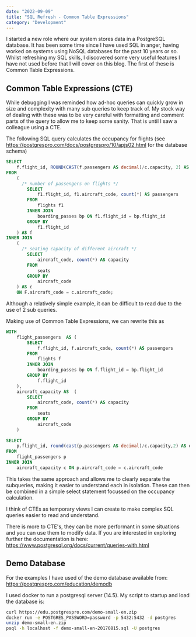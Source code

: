 ```yaml
---
date: "2022-09-09"
title: "SQL Refresh - Common Table Expressions"
category: "Development"
---
```


I started a new role where our system stores data in a PostgreSQL database. It has been some time since I have used SQL in anger, having worked on systems using NoSQL databases for the past 10 years or so. Whilst refreshing my SQL skills, I discovered some very useful features I have not used before that I will cover on this blog. The first of these is Common Table Expressions.

## Common Table Expressions (CTE)

While debugging I was reminded how ad-hoc queries can quickly grow in size and complexity with many sub queries to keep track of. My stock way of dealing with these was to be very careful with formatting and comment parts of the query to allow me to keep some sanity. That is until I saw a colleague using a CTE.

The following SQL query calculates the occupancy for flights (see https://postgrespro.com/docs/postgrespro/10/apjs02.html for the database schema)

```sql
SELECT
    f.flight_id, ROUND(CAST(f.passengers AS decimal)/c.capacity, 2) AS occupancy
FROM
    (
      /* number of passengers on flights */
        SELECT 
            f1.flight_id, f1.aircraft_code, count(*) AS passengers
        FROM
            flights f1
        INNER JOIN
            boarding_passes bp ON f1.flight_id = bp.flight_id
        GROUP BY
            f1.flight_id
    ) AS f
INNER JOIN
    (
      /* seating capacity of different aircraft */
        SELECT
            aircraft_code, count(*) AS capacity
        FROM
            seats
        GROUP BY
            aircraft_code
    ) AS c
    ON F.aircraft_code = c.aircraft_code;
```

Although a relatively simple example, it can be difficult to read due to the use of 2 sub queries.

Making use of Common Table Expressions, we can rewrite this as

```sql
WITH
    flight_passengers  AS (
        SELECT
            f.flight_id, f.aircraft_code, count(*) AS passengers
        FROM
            flights f
        INNER JOIN
            boarding_passes bp ON f.flight_id = bp.flight_id
        GROUP BY
            f.flight_id
    ),
    aircraft_capacity AS  (
        SELECT
            aircraft_code, count(*) AS capacity
        FROM
            seats
        GROUP BY
            aircraft_code
    )
  
SELECT
    p.flight_id, round(cast(p.passengers AS decimal)/c.capacity,2) AS occupancy
FROM
    flight_passengers p
INNER JOIN
    aircraft_capacity c ON p.aircraft_code = c.aircraft_code
```

This takes the same approach and allows me to clearly separate the subqueries, making it easier to understand each in isolation. These can then be combined in a simple select statement focussed on the occupancy calculation.

I think of CTEs as temporary views I can create to make complex SQL queries easier to read and understand.

There is more to CTE's, they can be more performant in some situations and you can use them to modify data. If you are interested in exploring further the documentation is here: https://www.postgresql.org/docs/current/queries-with.html

## Demo Database
For the examples I have used of the demo database available from: https://postgrespro.com/education/demodb

I used docker to run a postgresql server (14.5). My script to startup and load the database is:

```sh
curl https://edu.postgrespro.com/demo-small-en.zip
docker run -e POSTGRES_PASSWORD=password -p 5432:5432 -d postgres
unzip demo-small-en.zip
psql -h localhost -f demo-small-en-20170815.sql -U postgres
```
